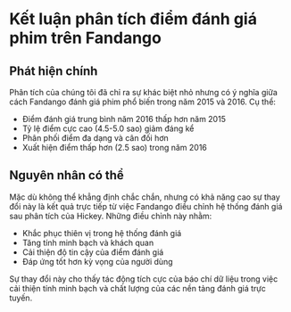 # Kết luận phân tích điểm đánh giá phim trên Fandango

## Phát hiện chính

Phân tích của chúng tôi đã chỉ ra sự khác biệt nhỏ nhưng có ý nghĩa giữa cách Fandango đánh giá phim phổ biến trong năm 2015 và 2016. Cụ thể:

- Điểm đánh giá trung bình năm 2016 thấp hơn năm 2015
- Tỷ lệ điểm cực cao (4.5-5.0 sao) giảm đáng kể
- Phân phối điểm đa dạng và cân đối hơn
- Xuất hiện điểm thấp hơn (2.5 sao) trong năm 2016

## Nguyên nhân có thể

Mặc dù không thể khẳng định chắc chắn, nhưng có khả năng cao sự thay đổi này là kết quả trực tiếp từ việc Fandango điều chỉnh hệ thống đánh giá sau phân tích của Hickey. Những điều chỉnh này nhằm:

- Khắc phục thiên vị trong hệ thống đánh giá
- Tăng tính minh bạch và khách quan
- Cải thiện độ tin cậy của điểm đánh giá
- Đáp ứng tốt hơn kỳ vọng của người dùng

Sự thay đổi này cho thấy tác động tích cực của báo chí dữ liệu trong việc cải thiện tính minh bạch và chất lượng của các nền tảng đánh giá trực tuyến.